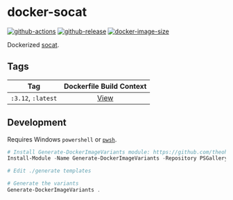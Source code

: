 # docker-socat

[![github-actions](https://github.com/theohbrothers/docker-socat/workflows/ci-master-pr/badge.svg)](https://github.com/theohbrothers/docker-socat/actions)
[![github-release](https://img.shields.io/github/v/release/theohbrothers/docker-socat?style=flat-square)](https://github.com/theohbrothers/docker-socat/releases/)
[![docker-image-size](https://img.shields.io/docker/image-size/theohbrothers/docker-socat/latest)](https://hub.docker.com/r/theohbrothers/docker-socat)

Dockerized [socat](http://www.dest-unreach.org/socat/).

## Tags

| Tag | Dockerfile Build Context |
|:-------:|:---------:|
| `:3.12`, `:latest` | [View](variants/3.12 ) |

## Development

Requires Windows `powershell` or [`pwsh`](https://github.com/PowerShell/PowerShell).

```powershell
# Install Generate-DockerImageVariants module: https://github.com/theohbrothers/Generate-DockerImageVariants
Install-Module -Name Generate-DockerImageVariants -Repository PSGallery -Scope CurrentUser -Force -Verbose

# Edit ./generate templates

# Generate the variants
Generate-DockerImageVariants .
```
